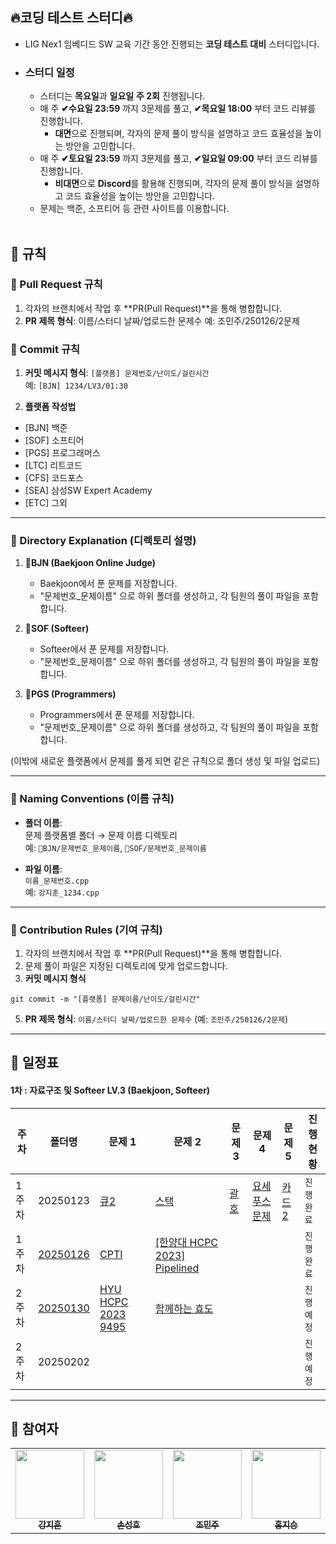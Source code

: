 

## 🔥코딩 테스트 스터디🔥
- LIG Nex1 임베디드 SW 교육 기간 동안 진행되는 **코딩 테스트 대비** 스터디입니다.
- ### 스터디 일정
  - 스터디는 **목요일**과 **일요일** **주 2회** 진행됩니다.
  - 매 주 **✔수요일 23:59** 까지 3문제를 풀고, **✔목요일 18:00** 부터 코드 리뷰를 진행합니다.
    - **대면**으로 진행되며, 각자의 문제 풀이 방식을 설명하고 코드 효율성을 높이는 방안을 고민합니다.
  - 매 주 **✔토요일 23:59** 까지 3문제를 풀고, **✔일요일 09:00** 부터 코드 리뷰를 진행합니다.
    - **비대면**으로 **Discord**를 활용해 진행되며, 각자의 문제 풀이 방식을 설명하고 코드 효율성을 높이는 방안을 고민합니다.
  - 문제는 백준, 소프티어 등 관련 사이트를 이용합니다. <br /> <br />
## 🔸 규칙
### 🔹 Pull Request 규칙
1. 각자의 브랜치에서 작업 후 **PR(Pull Request)**을 통해 병합합니다.
2. **PR 제목 형식**: 이름/스터디 날짜/업로드한 문제수 
   예: 조민주/250126/2문제

### 🔹 Commit 규칙
1. **커밋 메시지 형식**: `[플랫폼] 문제번호/난이도/걸린시간`  
   예: `[BJN] 1234/LV3/01:30`

2. **플랫폼 작성법**
  - [BJN] 백준
  - [SOF] 소프티어
  - [PGS] 프로그래머스
  - [LTC] 리트코드
  - [CFS] 코드포스
  - [SEA] 삼성SW Expert Academy
  - [ETC] 그외
---

### 🔸 Directory Explanation (디렉토리 설명)
1. **📂BJN (Baekjoon Online Judge)**  
   - Baekjoon에서 푼 문제를 저장합니다.
   - "문제번호_문제이름" 으로 하위 폴더를 생성하고, 각 팀원의 풀이 파일을 포함합니다.

2. **📂SOF (Softeer)**  
   - Softeer에서 푼 문제를 저장합니다.
   - "문제번호_문제이름" 으로 하위 폴더를 생성하고, 각 팀원의 풀이 파일을 포함합니다.

3. **📂PGS (Programmers)**  
   - Programmers에서 푼 문제를 저장합니다.
   - "문제번호_문제이름" 으로 하위 폴더를 생성하고, 각 팀원의 풀이 파일을 포함합니다.

(이밖에 새로운 플랫폼에서 문제를 풀게 되면 같은 규칙으로 폴더 생성 및 파일 업로드)

---

### 🔹 Naming Conventions (이름 규칙)
- **폴더 이름**:  
  문제 플랫폼별 폴더 → 문제 이름 디렉토리  
  예: `📂BJN/문제번호_문제이름`, `📂SOF/문제번호_문제이름`

- **파일 이름**:  
  `이름_문제번호.cpp`  
  예: `강지훈_1234.cpp`

---

### 🔸 Contribution Rules (기여 규칙)
1. 각자의 브랜치에서 작업 후 **PR(Pull Request)**을 통해 병합합니다.
2. 문제 풀이 파일은 지정된 디렉토리에 맞게 업로드합니다.
3. **커밋 메시지 형식**
```
git commit -m "[플랫폼] 문제이름/난이도/걸린시간"
```
5. **PR 제목 형식**: `이름/스터디 날짜/업로드한 문제수` (예: `조민주/250126/2문제`)

---

## 🔹 일정표

#### 1차 : 자료구조 및 Softeer LV.3 (Baekjoon, Softeer)

| **주차** | **폴더명**          | **문제 1**     | **문제 2**     | **문제 3**     | **문제 4**     | **문제 5**     | **진행 현황** |
| -------- | ------------------- | ------------------------------------------------------------ | ------------------------------------------------------------ | ------------------------------------------------------------ | ------------------------------------------------------------ | ------------------------------------------------------------ | ------------- |
| 1주차    | 20250123             | [큐2](https://www.acmicpc.net/problem/18258) | [스택](https://www.acmicpc.net/problem/10828) | [괄호](https://www.acmicpc.net/problem/9012) | [요세푸스 문제](https://www.acmicpc.net/problem/1158) | [카드2](https://www.acmicpc.net/problem/2164)                                                           | `진행 완료`   |
| 1주차    | [20250126](https://github.com/WIZMAY/CodingTest-Study/tree/main/SOF/20250126)              | [CPTI](https://softeer.ai/practice/11002) | [[한양대 HCPC 2023] Pipelined](https://softeer.ai/practice/9496) |   |  |                                                         | `진행 완료`   |
| 2주차    | [20250130](https://github.com/WIZMAY/CodingTest-Study/tree/main/SOF/20250130)              | [HYU HCPC 2023 9495](https://softeer.ai/practice/9495) | [함께하는 효도](https://softeer.ai/practice/7727) |   |  |                                                         | `진행 예정`   |
| 2주차    | 20250202              |  |  |   |  |                                                         | `진행 예정`   |
---

## 🔸 참여자
<table>
  <tr>
    <td align="center">
      <a href="https://github.com/JhiWhoonKang">
        <img src="https://github.com/user-attachments/assets/7e0a3f44-dd6a-42c6-87b1-a5908beca1c1" width="110px;" alt=""/><br />
        <sub><b>강지훈</b></sub></a><br />
    </td>
    <td align="center">
      <a href="https://github.com/JhiWhoonKang">
        <img src="_" width="110px;" alt=""/><br />
        <sub><b>손성호</b></sub></a><br />
    </td>
    <td align="center">
      <a href="https://github.com/WIZMAY">
        <img src="https://github.com/user-attachments/assets/59a5fbb5-97a7-432f-96cc-f5be80587f7b" width="110px;" alt=""/><br />
        <sub><b>조민주</b></sub></a><br/>
    </td>
    <td align="center">
      <a href="https://github.com/HONG-2019110129">
        <img src="https://github.com/user-attachments/assets/940add9b-0d8f-4bb9-891f-82f221655f74" width="110px;" alt=""/><br />
        <sub><b>홍지승</b></sub></a><br />
    </td>
  </tr>
</table>
